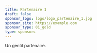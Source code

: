 ```yaml
---
title: Partenaire 1
draft: false
sponsor_logo: logo/logo_partenaire_1.jpg
sponsor_site: https://example.com
sponsor_type: 01_gold
type: sponsors
---
```


Un gentil partenaire.
